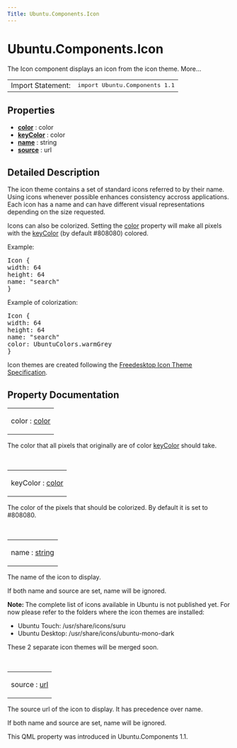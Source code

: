 ```yaml
---
Title: Ubuntu.Components.Icon
---
```


# Ubuntu.Components.Icon

<span class="subtitle"></span>
<!-- $$$Icon-brief -->
<p>The Icon component displays an icon from the icon theme. More...</p>
<!-- @@@Icon -->
<table class="alignedsummary">
<tr><td class="memItemLeft rightAlign topAlign"> Import Statement:</td><td class="memItemRight bottomAlign"> </b><tt>import Ubuntu.Components 1.1</tt></td></tr></table><ul>
</ul>
<h2>Properties</h2>
<ul>
<li class="fn"><b><b><a href="#color-prop">color</a></b></b> : color</li>
<li class="fn"><b><b><a href="#keyColor-prop">keyColor</a></b></b> : color</li>
<li class="fn"><b><b><a href="#name-prop">name</a></b></b> : string</li>
<li class="fn"><b><b><a href="#source-prop">source</a></b></b> : url</li>
</ul>
<!-- $$$Icon-description -->
<h2>Detailed Description</h2>
<p>The icon theme contains a set of standard icons referred to by their name. Using icons whenever possible enhances consistency accross applications. Each icon has a name and can have different visual representations depending on the size requested.</p>
<p>Icons can also be colorized. Setting the <a href="#color-prop">color</a> property will make all pixels with the <a href="#keyColor-prop">keyColor</a> (by default #808080) colored.</p>
<p>Example:</p>
<pre class="qml"><span class="type">Icon</span> {
<span class="name">width</span>: <span class="number">64</span>
<span class="name">height</span>: <span class="number">64</span>
<span class="name">name</span>: <span class="string">&quot;search&quot;</span>
}</pre>
<p>Example of colorization:</p>
<pre class="qml"><span class="type">Icon</span> {
<span class="name">width</span>: <span class="number">64</span>
<span class="name">height</span>: <span class="number">64</span>
<span class="name">name</span>: <span class="string">&quot;search&quot;</span>
<span class="name">color</span>: <span class="name">UbuntuColors</span>.<span class="name">warmGrey</span>
}</pre>
<p>Icon themes are created following the <a href="http://standards.freedesktop.org/icon-theme-spec/icon-theme-spec-latest.html">Freedesktop Icon Theme Specification</a>.</p>
<!-- @@@Icon -->
<h2>Property Documentation</h2>
<!-- $$$color -->
<table class="qmlname"><tr valign="top"><td class="tblQmlPropNode"><p><span class="name">color</span> : <span class="type"><a href="http://qt-project.org/doc/qt-5.3/qml-color.html">color</a></span></p></td></tr></table><p>The color that all pixels that originally are of color <a href="#keyColor-prop">keyColor</a> should take.</p>
<!-- @@@color -->
<br/>
<!-- $$$keyColor -->
<table class="qmlname"><tr valign="top"><td class="tblQmlPropNode"><p><span class="name">keyColor</span> : <span class="type"><a href="#color-prop">color</a></span></p></td></tr></table><p>The color of the pixels that should be colorized. By default it is set to #808080.</p>
<!-- @@@keyColor -->
<br/>
<!-- $$$name -->
<table class="qmlname"><tr valign="top"><td class="tblQmlPropNode"><p><span class="name">name</span> : <span class="type"><a href="http://qt-project.org/doc/qt-5.3/qml-string.html">string</a></span></p></td></tr></table><p>The name of the icon to display.</p>
<p>If both name and source are set, name will be ignored.</p>
<p><b>Note: </b>The complete list of icons available in Ubuntu is not published yet. For now please refer to the folders where the icon themes are installed:</p><ul>
<li>Ubuntu Touch: /usr/share/icons/suru</li>
<li>Ubuntu Desktop: /usr/share/icons/ubuntu-mono-dark</li>
</ul>
<p>These 2 separate icon themes will be merged soon.</p>
<!-- @@@name -->
<br/>
<!-- $$$source -->
<table class="qmlname"><tr valign="top"><td class="tblQmlPropNode"><p><span class="name">source</span> : <span class="type"><a href="http://qt-project.org/doc/qt-5.3/qml-url.html">url</a></span></p></td></tr></table><p>The source url of the icon to display. It has precedence over name.</p>
<p>If both name and source are set, name will be ignored.</p>
<p>This QML property was introduced in  Ubuntu.Components 1.1.</p>
<!-- @@@source -->
<br/>
